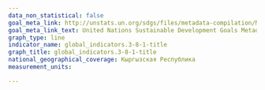 ```yaml
---
data_non_statistical: false
goal_meta_link: http://unstats.un.org/sdgs/files/metadata-compilation/Metadata-Goal-3.pdf
goal_meta_link_text: United Nations Sustainable Development Goals Metadata (pdf 865kB)
graph_type: line
indicator_name: global_indicators.3-8-1-title
graph_title: global_indicators.3-8-1-title
national_geographical_coverage: Кыргызская Республика
measurement_units: 

---
```

